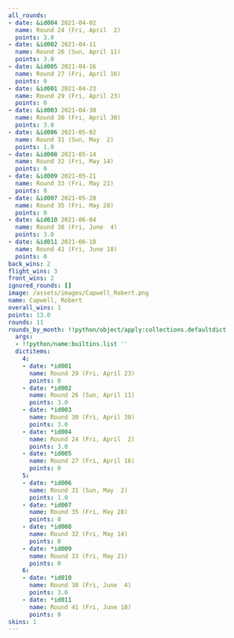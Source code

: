 ```yaml
---
all_rounds:
- date: &id004 2021-04-02
  name: Round 24 (Fri, April  2)
  points: 3.0
- date: &id002 2021-04-11
  name: Round 26 (Sun, April 11)
  points: 3.0
- date: &id005 2021-04-16
  name: Round 27 (Fri, April 16)
  points: 0
- date: &id001 2021-04-23
  name: Round 29 (Fri, April 23)
  points: 0
- date: &id003 2021-04-30
  name: Round 30 (Fri, April 30)
  points: 3.0
- date: &id006 2021-05-02
  name: Round 31 (Sun, May  2)
  points: 1.0
- date: &id008 2021-05-14
  name: Round 32 (Fri, May 14)
  points: 0
- date: &id009 2021-05-21
  name: Round 33 (Fri, May 21)
  points: 0
- date: &id007 2021-05-28
  name: Round 35 (Fri, May 28)
  points: 0
- date: &id010 2021-06-04
  name: Round 38 (Fri, June  4)
  points: 3.0
- date: &id011 2021-06-18
  name: Round 41 (Fri, June 18)
  points: 0
back_wins: 2
flight_wins: 3
front_wins: 2
ignored_rounds: []
image: /assets/images/Capwell_Robert.png
name: Capwell, Robert
overall_wins: 1
points: 13.0
rounds: 11
rounds_by_month: !!python/object/apply:collections.defaultdict
  args:
  - !!python/name:builtins.list ''
  dictitems:
    4:
    - date: *id001
      name: Round 29 (Fri, April 23)
      points: 0
    - date: *id002
      name: Round 26 (Sun, April 11)
      points: 3.0
    - date: *id003
      name: Round 30 (Fri, April 30)
      points: 3.0
    - date: *id004
      name: Round 24 (Fri, April  2)
      points: 3.0
    - date: *id005
      name: Round 27 (Fri, April 16)
      points: 0
    5:
    - date: *id006
      name: Round 31 (Sun, May  2)
      points: 1.0
    - date: *id007
      name: Round 35 (Fri, May 28)
      points: 0
    - date: *id008
      name: Round 32 (Fri, May 14)
      points: 0
    - date: *id009
      name: Round 33 (Fri, May 21)
      points: 0
    6:
    - date: *id010
      name: Round 38 (Fri, June  4)
      points: 3.0
    - date: *id011
      name: Round 41 (Fri, June 18)
      points: 0
skins: 1
---
```

